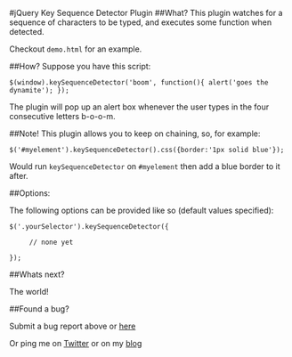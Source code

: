 #jQuery Key Sequence Detector Plugin
##What?
This plugin watches for a sequence of characters to be typed, and executes some function when detected.

Checkout `demo.html` for an example.

##How?
Suppose you have this script:

	$(window).keySequenceDetector('boom', function(){ alert('goes the dynamite'); });

The plugin will pop up an alert box whenever the user types in the four consecutive letters b-o-o-m.

##Note!
This plugin allows you to keep on chaining, so, for example:

    $('#myelement').keySequenceDetector().css({border:'1px solid blue'});

Would run `keySequenceDetector` on `#myelement` then add a blue border to it after.

##Options:

The following options can be provided like so (default values specified):

    $('.yourSelector').keySequenceDetector({
	
         // none yet

    });      

##Whats next?

The world!

##Found a bug? 

Submit a bug report above or [here](https://github.com/mharen/jquery-key-sequence-detector-plugin/issues)

Or ping me on [Twitter](http://www.twitter.com/mharen) or on my [blog](http://blog.wassupy.com)
